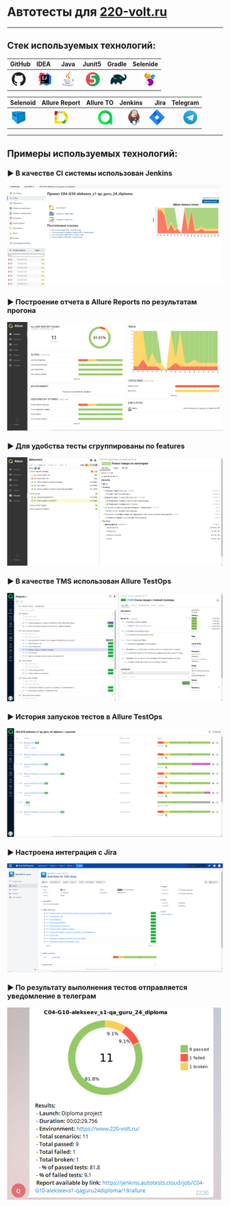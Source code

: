 # Автотесты для [220-volt.ru](https://www.220-volt.ru/)
___
## Стек используемых технологий:
| GitHub | IDEA | Java | Junit5 | Gradle | Selenide |
|----------------|:----------------|:---------:|----------------:|----------------:|----------------:|
| <img src="images/GitHub.svg" width="40" height="40"> | <img src="images/IDEA.svg" width="40" height="40"> | <img src="images/JAVA.svg" width="40" height="40"> | <img src="images/Junit5.svg" width="40" height="40"> | <img src="images/Gradle.svg" width="40" height="40"> | <img src="images/Selenide.svg" width="40" height="40">

| Selenoid | Allure Report | Allure TO | Jenkins | Jira | Telegram |
|----------------|:-----------:|----------------:|----------------:|----------------:|----------------:|
| <img src="images/Selenoid.svg" width="40" height="40"> | <img src="images/Allure Report.svg" width="40" height="40"> | <img src="images/Allure TestOps.svg" width="40" height="40"> | <img src="images/Jenkins.svg" width="40" height="40"> | <img src="images/Jira.svg" width="40" height="40"> | <img src="images/Telegram.svg" width="40" height="40">
___
## Примеры используемых технологий:
### :arrow_forward: В качестве CI системы использован Jenkins

![](images/mainJenkins.png)

### :arrow_forward: Построение отчета в Allure Reports по результатам прогона

![](images/mainAllure.png)

### :arrow_forward: Для удобства тесты сгруппированы по features

![](images/featureAllure.png)

### :arrow_forward: В качестве TMS использован Allure TestOps

![](images/testOps.png)

### :arrow_forward: История запусков тестов в Allure TestOps

![](images/launches.png)

### :arrow_forward: Настроена интеграция с Jira

![](images/Jira.png)

### :arrow_forward: По результату выполнения тестов отправляется уведомление в телеграм

![](images/telegram.png)
